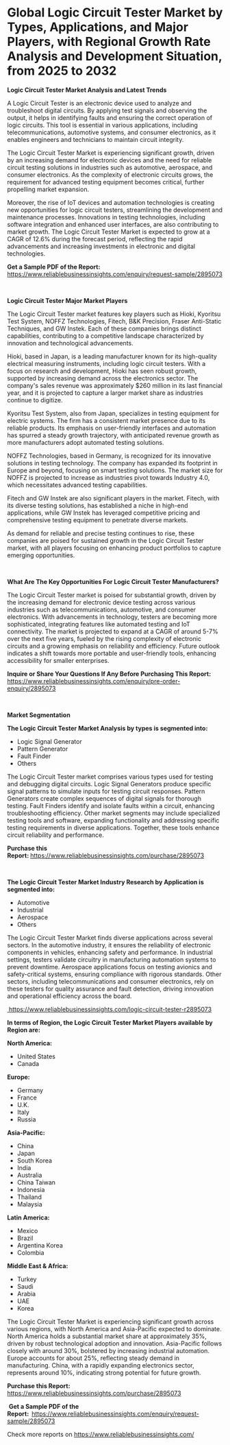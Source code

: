 <p><h1>Global Logic Circuit Tester Market by Types, Applications, and Major Players, with Regional Growth Rate Analysis and Development Situation, from 2025 to 2032</h1></p><p><strong>Logic Circuit Tester Market Analysis and Latest Trends</strong></p>
<p><p>A Logic Circuit Tester is an electronic device used to analyze and troubleshoot digital circuits. By applying test signals and observing the output, it helps in identifying faults and ensuring the correct operation of logic circuits. This tool is essential in various applications, including telecommunications, automotive systems, and consumer electronics, as it enables engineers and technicians to maintain circuit integrity.</p><p>The Logic Circuit Tester Market is experiencing significant growth, driven by an increasing demand for electronic devices and the need for reliable circuit testing solutions in industries such as automotive, aerospace, and consumer electronics. As the complexity of electronic circuits grows, the requirement for advanced testing equipment becomes critical, further propelling market expansion. </p><p>Moreover, the rise of IoT devices and automation technologies is creating new opportunities for logic circuit testers, streamlining the development and maintenance processes. Innovations in testing technologies, including software integration and enhanced user interfaces, are also contributing to market growth. The Logic Circuit Tester Market is expected to grow at a CAGR of 12.6% during the forecast period, reflecting the rapid advancements and increasing investments in electronic and digital technologies.</p></p>
<p><strong>Get a Sample PDF of the Report:&nbsp;</strong> <a href="https://www.reliablebusinessinsights.com/enquiry/request-sample/2895073?utm_campaign=2794&utm_medium=2&utm_source=Github&utm_content=ia&utm_term=15032025&utm_id=logic-circuit-tester">https://www.reliablebusinessinsights.com/enquiry/request-sample/2895073</a></p>
<p>&nbsp;</p>
<p><strong>Logic Circuit Tester Major Market Players</strong></p>
<p><p>The Logic Circuit Tester market features key players such as Hioki, Kyoritsu Test System, NOFFZ Technologies, Fitech, B&K Precision, Fraser Anti-Static Techniques, and GW Instek. Each of these companies brings distinct capabilities, contributing to a competitive landscape characterized by innovation and technological advancements.</p><p>Hioki, based in Japan, is a leading manufacturer known for its high-quality electrical measuring instruments, including logic circuit testers. With a focus on research and development, Hioki has seen robust growth, supported by increasing demand across the electronics sector. The company's sales revenue was approximately $260 million in its last financial year, and it is projected to capture a larger market share as industries continue to digitize.</p><p>Kyoritsu Test System, also from Japan, specializes in testing equipment for electric systems. The firm has a consistent market presence due to its reliable products. Its emphasis on user-friendly interfaces and automation has spurred a steady growth trajectory, with anticipated revenue growth as more manufacturers adopt automated testing solutions.</p><p>NOFFZ Technologies, based in Germany, is recognized for its innovative solutions in testing technology. The company has expanded its footprint in Europe and beyond, focusing on smart testing solutions. The market size for NOFFZ is projected to increase as industries pivot towards Industry 4.0, which necessitates advanced testing capabilities.</p><p>Fitech and GW Instek are also significant players in the market. Fitech, with its diverse testing solutions, has established a niche in high-end applications, while GW Instek has leveraged competitive pricing and comprehensive testing equipment to penetrate diverse markets.</p><p>As demand for reliable and precise testing continues to rise, these companies are poised for sustained growth in the Logic Circuit Tester market, with all players focusing on enhancing product portfolios to capture emerging opportunities.</p></p>
<p>&nbsp;</p>
<p><strong>What Are The Key Opportunities For Logic Circuit Tester Manufacturers?</strong></p>
<p><p>The Logic Circuit Tester market is poised for substantial growth, driven by the increasing demand for electronic device testing across various industries such as telecommunications, automotive, and consumer electronics. With advancements in technology, testers are becoming more sophisticated, integrating features like automated testing and IoT connectivity. The market is projected to expand at a CAGR of around 5-7% over the next five years, fueled by the rising complexity of electronic circuits and a growing emphasis on reliability and efficiency. Future outlook indicates a shift towards more portable and user-friendly tools, enhancing accessibility for smaller enterprises.</p></p>
<p><strong>Inquire or Share Your Questions If Any Before Purchasing This Report:</strong> <a href="https://www.reliablebusinessinsights.com/enquiry/pre-order-enquiry/2895073?utm_campaign=2794&utm_medium=2&utm_source=Github&utm_content=ia&utm_term=15032025&utm_id=logic-circuit-tester">https://www.reliablebusinessinsights.com/enquiry/pre-order-enquiry/2895073</a></p>
<p>&nbsp;</p>
<p><strong>Market Segmentation</strong></p>
<p><strong>The Logic Circuit Tester Market Analysis by types is segmented into:</strong></p>
<p><ul><li>Logic Signal Generator</li><li>Pattern Generator</li><li>Fault Finder</li><li>Others</li></ul></p>
<p><p>The Logic Circuit Tester market comprises various types used for testing and debugging digital circuits. Logic Signal Generators produce specific signal patterns to simulate inputs for testing circuit responses. Pattern Generators create complex sequences of digital signals for thorough testing. Fault Finders identify and isolate faults within a circuit, enhancing troubleshooting efficiency. Other market segments may include specialized testing tools and software, expanding functionality and addressing specific testing requirements in diverse applications. Together, these tools enhance circuit reliability and performance.</p></p>
<p><strong>Purchase this Report:&nbsp;</strong><a href="https://www.reliablebusinessinsights.com/purchase/2895073?utm_campaign=2794&utm_medium=2&utm_source=Github&utm_content=ia&utm_term=15032025&utm_id=logic-circuit-tester">https://www.reliablebusinessinsights.com/purchase/2895073</a></p>
<p>&nbsp;</p>
<p><strong>The Logic Circuit Tester Market Industry Research by Application is segmented into:</strong></p>
<p><ul><li>Automotive</li><li>Industrial</li><li>Aerospace</li><li>Others</li></ul></p>
<p><p>The Logic Circuit Tester Market finds diverse applications across several sectors. In the automotive industry, it ensures the reliability of electronic components in vehicles, enhancing safety and performance. In industrial settings, testers validate circuitry in manufacturing automation systems to prevent downtime. Aerospace applications focus on testing avionics and safety-critical systems, ensuring compliance with rigorous standards. Other sectors, including telecommunications and consumer electronics, rely on these testers for quality assurance and fault detection, driving innovation and operational efficiency across the board.</p></p>
<p><a href="https://www.reliablebusinessinsights.com/logic-circuit-tester-r2895073?utm_campaign=2794&utm_medium=2&utm_source=Github&utm_content=ia&utm_term=15032025&utm_id=logic-circuit-tester">&nbsp;https://www.reliablebusinessinsights.com/logic-circuit-tester-r2895073</a></p>
<p><strong>In terms of Region, the Logic Circuit Tester Market Players available by Region are:</strong></p>
<p>
    <p> <strong> North America: </strong>
        <ul>
            <li>United States</li>
            <li>Canada</li>
        </ul>
        </p> 
    <p> <strong> Europe: </strong>
        <ul>
            <li>Germany</li>
            <li>France</li>
            <li>U.K.</li>
            <li>Italy</li>
            <li>Russia</li>
        </ul>
        </p> 
    <p> <strong> Asia-Pacific: </strong>
        <ul>
            <li>China</li>
            <li>Japan</li>
            <li>South Korea</li>
            <li>India</li>
            <li>Australia</li>
            <li>China Taiwan</li>
            <li>Indonesia</li>
            <li>Thailand</li>
            <li>Malaysia</li>
        </ul>
        </p> 
    <p> <strong> Latin America: </strong>
        <ul>
            <li>Mexico</li>
            <li>Brazil</li>
            <li>Argentina Korea</li>
            <li>Colombia</li>
        </ul>
        </p> 
    <p> <strong> Middle East & Africa: </strong>
        <ul>
            <li>Turkey</li>
            <li>Saudi</li>
            <li>Arabia</li>
            <li>UAE</li>
            <li>Korea</li>
        </ul>
    </p>
    </p>
<p><p>The Logic Circuit Tester Market is experiencing significant growth across various regions, with North America and Asia-Pacific expected to dominate. North America holds a substantial market share at approximately 35%, driven by robust technological adoption and innovation. Asia-Pacific follows closely with around 30%, bolstered by increasing industrial automation. Europe accounts for about 25%, reflecting steady demand in manufacturing. China, with a rapidly expanding electronics sector, represents around 10%, indicating strong potential for future growth.</p></p>
<p><strong>Purchase this Report: </strong><a href="https://www.reliablebusinessinsights.com/purchase/2895073?utm_campaign=2794&utm_medium=2&utm_source=Github&utm_content=ia&utm_term=15032025&utm_id=logic-circuit-tester">https://www.reliablebusinessinsights.com/purchase/2895073</a></p>
<p>&nbsp;<strong>Get a Sample PDF of the Report:&nbsp;&nbsp;</strong><a href="https://www.reliablebusinessinsights.com/enquiry/request-sample/2895073?utm_campaign=2794&utm_medium=2&utm_source=Github&utm_content=ia&utm_term=15032025&utm_id=logic-circuit-tester">https://www.reliablebusinessinsights.com/enquiry/request-sample/2895073</a></p>
<p><strong></strong></p>
<p>Check more reports on <a href="https://www.reliablebusinessinsights.com/?utm_campaign=2794&utm_medium=2&utm_source=Github&utm_content=ia&utm_term=15032025&utm_id=logic-circuit-tester">https://www.reliablebusinessinsights.com/</a></p>